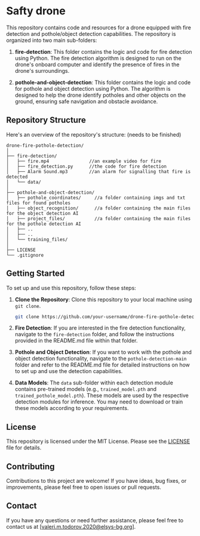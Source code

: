 # Safty drone

This repository contains code and resources for a drone equipped with fire detection and pothole/object detection capabilities. The repository is organized into two main sub-folders:

1. **fire-detection**: This folder contains the logic and code for fire detection using Python. The fire detection algorithm is designed to run on the drone's onboard computer and identify the presence of fires in the drone's surroundings.

2. **pothole-and-object-detection**: This folder contains the logic and code for pothole and object detection using Python. The algorithm is designed to help the drone identify potholes and other objects on the ground, ensuring safe navigation and obstacle avoidance.

## Repository Structure

Here's an overview of the repository's structure:  (needs to be finished)

```
drone-fire-pothole-detection/
│
├── fire-detection/
│   ├── fire.mp4               //an example video for fire
│   ├── fire_detection.py      //the code for fire detection
│   ├── Alarm Sound.mp3        //an alarm for signalling that fire is detected 
│   └── data/
│
├── pothole-and-object-detection/
│   ├── pothole_coordinates/     //a folder containing imgs and txt files for found potholes
│   ├── object_recognition/      //a folder containing the main files for the object detection AI
│   ├── project_files/           //a folder containing the main files for the pothole detection AI
│   ├── ..
│   ├── ..
│   └── training_files/
│
├── LICENSE
└── .gitignore
```

## Getting Started

To set up and use this repository, follow these steps:

1. **Clone the Repository**: Clone this repository to your local machine using `git clone`.

   ```bash
   git clone https://github.com/your-username/drone-fire-pothole-detection.git
   ```

2. **Fire Detection**: If you are interested in the fire detection functionality, navigate to the `fire-detection` folder, and follow the instructions provided in the README.md file within that folder.

3. **Pothole and Object Detection**: If you want to work with the pothole and object detection functionality, navigate to the `pothole-detection-main` folder and refer to the README.md file for detailed instructions on how to set up and use the detection capabilities.

4. **Data Models**: The `data` sub-folder within each detection module contains pre-trained models (e.g., `trained_model.pth` and `trained_pothole_model.pth`). These models are used by the respective detection modules for inference. You may need to download or train these models according to your requirements.

## License

This repository is licensed under the MIT License. Please see the [LICENSE](LICENSE) file for details.

## Contributing

Contributions to this project are welcome! If you have ideas, bug fixes, or improvements, please feel free to open issues or pull requests.

## Contact

If you have any questions or need further assistance, please feel free to contact us at [valeri.m.todorov.2020@elsys-bg.org].
